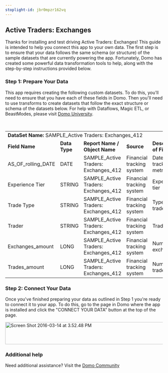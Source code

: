 ```yaml
---
stoplight-id: jbr0mpzr162vq
---
```


<div class="col-md-12 content-panel">
                <h2>Active Traders: Exchanges</h2>
                <p></p><p>Thanks for installing and test driving <span id="title">Active Traders: Exchanges</span>! This guide is intended to help you connect this app to your own data. The first step is to ensure that your data follows the same schema (or structure) of the sample datasets that are currently powering the app. Fortunately, Domo has created some powerful data transformation tools to help, along with the step-by-step instructions provided below.</p><div class="doc-row" id="Step%201:%20Identify%20Required%20Data%20Fields"><h3 class="doc-row-title">Step 1: Prepare Your Data</h3><div class="small-pad-bottom"><p>This app requires creating the following custom datasets. To do this, you'll need to ensure that you have each of these fields in Domo. Then you'll need to use transforms to create datasets that follow the exact structure or schema of the datasets below. For help with Dataflows, Magic ETL, or BeastModes, please visit <a href="https://university.domo.com/" target="_blank">Domo University</a>.</p></div>
                <br>
                <div id="custom-data-container"><table id="SAMPLE_Active-Traders:-Exchanges_412"><tbody><tr><td colspan="6"><strong>DataSet Name:</strong> <span class="value">SAMPLE_Active Traders: Exchanges_412</span></td></tr><!--tr>    <td colspan="6"></td></tr--><tr><td><strong>Field Name</strong></td><td><strong>Data Type</strong></td><td><strong>Report Name / Object Name</strong></td><td><strong>Source </strong></td><td colspan="2"><strong>Description of Field</strong></td></tr><tr><td>AS_OF_rolling_DATE</td><td>DATE</td><td>SAMPLE_Active Traders: Exchanges_412</td><td>Financial tracking system</td><td colspan="2">Date of tracked metrics</td></tr><tr><td>Experience Tier</td><td>STRING</td><td>SAMPLE_Active Traders: Exchanges_412</td><td>Financial tracking system</td><td colspan="2">Experience tier</td></tr><tr><td>Trade Type</td><td>STRING</td><td>SAMPLE_Active Traders: Exchanges_412</td><td>Financial tracking system</td><td colspan="2">Type of trade</td></tr><tr><td>Trader</td><td>STRING</td><td>SAMPLE_Active Traders: Exchanges_412</td><td>Financial tracking system</td><td colspan="2">Trader</td></tr><tr><td>Exchanges_amount</td><td>LONG</td><td>SAMPLE_Active Traders: Exchanges_412</td><td>Financial tracking system</td><td colspan="2">Number of exchanges</td></tr><tr><td>Trades_amount</td><td>LONG</td><td>SAMPLE_Active Traders: Exchanges_412</td><td>Financial tracking system</td><td colspan="2">Number of trades</td></tr></tbody></table><div class="doc-row medium-pad-top">
                <h3 class="doc-row-title">Step 2: Connect Your Data</h3>
                <div class="small-pad-bottom">
                    <p>Once you've finished preparing your data as outlined in Step 1 you're ready to connect it to your app. To do this, go to the page in Domo where the app is installed and click the "CONNECT YOUR DATA" button at the top of the page.</p>
                    <p class="small-pad">
                    <img class="alignnone size-full wp-image-1207" src="https://s3.amazonaws.com/development.domo.com/wp-content/uploads/2016/03/14155707/Screen-Shot-2016-03-14-at-3.52.48-PM1.png" alt="Screen Shot 2016-03-14 at 3.52.48 PM" width="1158" height="71">
                    </p>
                    <div id="ooyalaplayer-IyYTc1MjE61NwLdtrxXvZuhH-dSGbWnR" class="ooyalaplayer"></div>
                    <script>
                        OO.ready(function() {
                            OO.Player.create("ooyalaplayer-IyYTc1MjE61NwLdtrxXvZuhH-dSGbWnR", "IyYTc1MjE61NwLdtrxXvZuhH-dSGbWnR", {
                                height: 380
                            });
                        });
                    </script>
                </div>
                <h3 class="doc-row-title">Additional help</h3>
                <div class="small-pad-bottom">
                    <p>Need additional assistance? Visit the <a href="https://dojo.domo.com">Domo Community</a></p>
                </div>
            </div></div></div><p></p>            </div>

